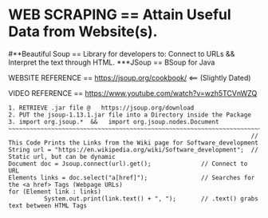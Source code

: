 # WEB SCRAPING == Attain Useful Data from Website(s).
#**Beautiful Soup == Library for developers to: Connect to URLs && Interpret the text through HTML. ***JSoup == BSoup for Java

WEBSITE REFERENCE == https://jsoup.org/cookbook/     <== (Slightly Dated) 

VIDEO REFERENCE == https://www.youtube.com/watch?v=wzh5TCVnWZQ
~~~~~~~~~~~~~~~~~~~~~~~~~~~~WEB SCRAPING STEPS~~~~~~~~~~~~~~~~~~~~~~~~~~~~~~~~~~~~~~~~~~~~~~~~~~~~~~~~~~~~~~~~~~~~~~~~~~~~~~~~~~~~~~~~~~~~~~~~
1. RETRIEVE .jar file @   https://jsoup.org/download
2. PUT the jsoup-1.13.1.jar file into a Directory inside the Package 
3. import org.jsoup.*  &&   import org.jsoup.nodes.Document    ~~~~~~~~~~~~~~~~~~~~~~~~~~~~~~~~~~~~~~~~~~~~~~~~~~~~~~~~~~~~~~~~~~~~~~~~~~~~~~~
                                                                    // This Code Prints the Links from the Wiki page for Software_development
String url = "https://en.wikipedia.org/wiki/Software_development";  // Static url, but can be dynamic
Document doc = Jsoup.connect(url).get();              // Connect to URL
Elements links = doc.select("a[href]");               // Searches for the <a href> Tags (Webpage URLs)      
for (Element link : links) 
          System.out.print(link.text() + ", ");       // .text() grabs text between HTML Tags
